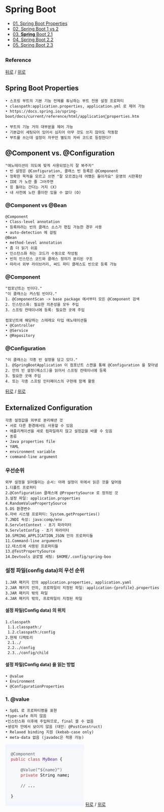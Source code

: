 # Spring Boot
* [01. Spring Boot Properties](#spring-boot-properties)
* [02. Spring Boot 1 vs 2](#spring-boot-properties)
* [03. **Spring** Boot 2.1](#spring-boot-21)
* [04. Spring Boot 2.2](#spring-boot-22)
* [05. Spring Boot 2.3](#spring-boot-23)

##
### Reference  

[뒤로](README.md) / [위로](#spring-boot)

## Spring Boot Properties
    • 스프링 부트의 기본 기능 전체를 튜닝하는 부트 전용 설정 프로퍼티
    • classpath:application.properties, application.yml 로 제어 가능
    • https://docs.spring.io/spring-boot/docs/current/reference/html/applicationproperties.htm

    • 부트의 기능 거의 대부분을 제어 가능
    • 기본값이 세팅되어 있어서 심지어 아무 것도 쓰지 않아도 작동함
    • 부트를 쓰는데 설정이 자꾸만 별도의 자바 코드로 등장한다?

## @Component vs. @Configuration
    "애노테이션이 의도에 맞게 사용되었는지 잘 봐주자"
    • 빈 설정은 @Configuration, 클래스 빈 등록은 @Component
    • 정확한 목적을 모르고 쓰면 "잘 모르겠는데 어쨌든 돌아가요" 운영의 시한폭탄
    • IDE 가 노란 줄 그어주면
    • 응 돌아는 간다는 거지 (X)
    • 내 사전에 노란 줄이란 있을 수 없다 (O)
### @Component vs @Bean
    @Component
    • Class-level annotation
    • 등록하려는 빈의 클래스 소스가 편집 가능한 경우 사용
    • auto-detection 에 걸림
    @Bean
    • method-level annotation
    • 좀 더 읽기 쉬움
    • 인스턴스화 하는 코드가 수동으로 작성됨
    • 빈의 인스턴스 코드와 클래스 정의가 분리된 구조
    • 따라서 외부 라이브러리, 써드 파티 클래스도 빈으로 등록 가능

### @Component
    "컴포넌트는 빈이다."
    "이 클래스는 커스텀 빈이다."
    1. @ComponentScan -> base package 에서부터 모든 @Component 검색
    2. 인스턴스화: 필요한 의존성을 모두 주입
    3. 스프링 컨테이너에 등록: 필요한 곳에 주입

    컴포넌트에 해당하는 스테레오 타입 애노테이션들
    • @Controller
    • @Service
    • @Repository


### @Configuration
    "이 클래스는 각종 빈 설정을 담고 있다."
    1. @SpringBootApplication 이 컴포넌트 스캔을 통해 @Configuration 을 찾아냄
    2. 안의 빈 설정(메소드)을 읽어서 스프링 컨테이너에 등록
    3. 필요한 곳에 주입
    4. 또는 각종 스프링 인터페이스의 구현에 함께 활용

[뒤로](README.md) / [위로](#spring-boot)


## Externalized Configuration
    각종 설정값을 외부로 분리해낸 것
    • 서로 다른 환경에서도 사용할 수 있음
    • 애플리케이션을 새로 컴파일하지 않고 설정값을 바꿀 수 있음
    • 종류
    • Java properties file
    • YAML
    • environment variable
    • command-line argument

### 우선순위 
    외부 설정을 읽어들이는 순서: 아래 설정이 위에서 읽은 것을 덮어씀
    1.디폴트 프로퍼티
    2.@Configuration 클래스에 @PropertySource 로 정의된 것
    3.설정 파일: application.properties
    4.RandomValuePropertySource
    5.OS 환경변수
    6.자바 시스템 프로퍼티: System.getProperties()
    7.JNDI 속성: java:comp/env
    8.ServletContext - 초기 파라미터
    9.ServletConfig - 초기 파라미터
    10.SPRING_APPLICATION_JSON 안의 프로퍼티들
    11.Command-line arguments
    12.테스트에 사용된 프로퍼티들
    13.@TestPropertySource
    14.Devtools 글로벌 세팅: $HOME/.config/spring-boo

### 설정 파일(config data)의 우선 순위
    1.JAR 패키지 안의 application.properties, application.yaml
    2.JAR 패키지 안의, 프로파일이 지정된 파일: application-{profile}.properties
    3.JAR 패키지 밖의 파일
    4.JAR 패키지 밖의, 프로파일이 지정된 파일
#### 설정 파일(Config data) 의 위치
    1.classpath
     1.1.classpath:/
     1.2.classpath:/config
    2.현재 디렉토리
     2.1../
     2.2../config
     2.3../config/child
#### 설정 파일(Config data) 을 읽는 방법
    • @value
    • Environment
    • @ConfigurationProperties

### 1. @value
    • SpEL 로 프로퍼티명을 표현
    •type-safe 하지 않음
    •인스턴스화 이후에 주입하므로, final 쓸 수 없음
    •생성자 안에서 보이지 않음 (대안: @PostConstruct)
    • Relaxed binding 지원 (kebab-case only)
    • meta-data 없음 (javadoc은 적용 가능)
![img.png](img.png)
[뒤로](README.md) / [위로](#spring-boot)